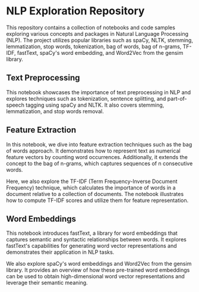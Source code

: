# NLP Exploration Repository
This repository contains a collection of notebooks and code samples exploring various concepts and packages in Natural Language Processing (NLP). The project utilizes popular libraries such as spaCy, NLTK, stemming, lemmatization, stop words, tokenization, bag of words, bag of n-grams, TF-IDF, fastText, spaCy's word embedding, and Word2Vec from the gensim library.

## Text Preprocessing
This notebook showcases the importance of text preprocessing in NLP and explores techniques such as tokenization, sentence splitting, and part-of-speech tagging using spaCy and NLTK. It also covers stemming, lemmatization, and stop words removal.

## Feature Extraction
In this notebook, we dive into feature extraction techniques such as the bag of words approach. It demonstrates how to represent text as numerical feature vectors by counting word occurrences. Additionally, it extends the concept to the bag of n-grams, which captures sequences of n consecutive words.

Here, we also explore the TF-IDF (Term Frequency-Inverse Document Frequency) technique, which calculates the importance of words in a document relative to a collection of documents. The notebook illustrates how to compute TF-IDF scores and utilize them for feature representation.

## Word Embeddings
This notebook introduces fastText, a library for word embeddings that captures semantic and syntactic relationships between words. It explores fastText's capabilities for generating word vector representations and demonstrates their application in NLP tasks.

We also explore spaCy's word embeddings and Word2Vec from the gensim library. It provides an overview of how these pre-trained word embeddings can be used to obtain high-dimensional word vector representations and leverage their semantic meaning.
